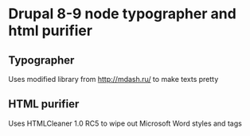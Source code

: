 # Drupal 8-9 node typographer and html purifier

## Typographer

Uses modified library from http://mdash.ru/ to make texts pretty

## HTML purifier

Uses HTMLCleaner 1.0 RC5 to wipe out Microsoft Word styles and tags
